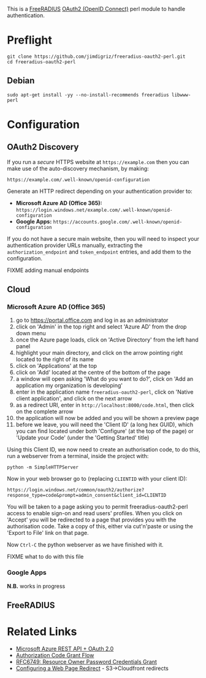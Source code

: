 This is a [FreeRADIUS](http://freeradius.org/) [OAuth2 (OpenID Connect)](http://en.wikipedia.org/wiki/OpenID_Connect) perl module to handle authentication.

# Preflight

    git clone https://github.com/jimdigriz/freeradius-oauth2-perl.git
    cd freeradius-oauth2-perl

## Debian

    sudo apt-get install -yy --no-install-recommends freeradius libwww-perl

# Configuration

## OAuth2 Discovery

If you run a *secure* HTTPS website at `https://example.com` then you can make use of the auto-discovery mechanism, by making:

    https://example.com/.well-known/openid-configuration

Generate an HTTP redirect depending on your authentication provider to:

 * **Microsoft Azure AD (Office 365):** `https://login.windows.net/example.com/.well-known/openid-configuration`
 * **Google Apps:** `https://accounts.google.com/.well-known/openid-configuration`

If you do not have a secure main website, then you will need to inspect your authentication provider URLs manually, extracting the `authorization_endpoint` and `token_endpoint` entries, and add them to the configuration.

FIXME adding manual endpoints

## Cloud

### Microsoft Azure AD (Office 365)

1. go to https://portal.office.com and log in as an administrator
1. click on 'Admin' in the top right and select 'Azure AD' from the drop down menu
1. once the Azure page loads, click on 'Active Directory' from the left hand panel
1. highlight your main directory, and click on the arrow pointing right located to the right of its name
1. click on 'Applications' at the top
1. click on 'Add' located at the centre of the bottom of the page
1. a window will open asking 'What do you want to do?', click on 'Add an application my organization is developing'
1. enter in the application name `freeradius-oauth2-perl`, click on 'Native client application', and click on the next arrow
1. as a redirect URI, enter in `http://localhost:8000/code.html`, then click on the complete arrow
1. the application will now be added and you will be shown a preview page
1. before we leave, you will need the 'Client ID' (a long hex GUID), which you can find located under both 'Configure' (at the top of the page) or 'Update your Code' (under the 'Getting Started' title)

Using this Client ID, we now need to create an authorisation code, to do this, run a webserver from a terminal, inside the project with:

    python -m SimpleHTTPServer

Now in your web browser go to (replacing `CLIENTID` with your client ID):

    https://login.windows.net/common/oauth2/authorize?response_type=code&prompt=admin_consent&client_id=CLIENTID

You will be taken to a page asking you to permit freeradius-oauth2-perl access to enable sign-on and read users' profiles.  When you click on 'Accept' you will be redirected to a page that provides you with the authorisation code.  Take a copy of this, either via cut'n'paste or using the 'Export to File' link on that page.

Now `Ctrl-C` the python webserver as we have finished with it.

FIXME what to do with this file

### Google Apps

**N.B.** works in progress

## FreeRADIUS

# Related Links

 * [Microsoft Azure REST API + OAuth 2.0](https://ahmetalpbalkan.com/blog/azure-rest-api-with-oauth2/)
 * [Authorization Code Grant Flow](https://msdn.microsoft.com/en-us/library/azure/dn645542.aspx)
 * [RFC6749: Resource Owner Password Credentials Grant](https://tools.ietf.org/html/rfc6749#section-4.3)
 * [Configuring a Web Page Redirect](http://docs.aws.amazon.com/AmazonS3/latest/dev/how-to-page-redirect.html) - S3->Cloudfront redirects
